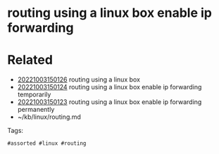 # routing using a linux box enable ip forwarding

# Related

- [20221003150126](/zet/20221003150126/README.md) routing using a linux box
- [20221003150124](/zet/20221003150124/README.md) routing using a linux box enable ip forwarding temporarily
- [20221003150123](/zet/20221003150123/README.md) routing using a linux box enable ip forwarding permanently
- ~/kb/linux/routing.md

Tags:

    #assorted #linux #routing

